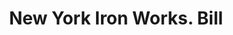 ---
doi: 10.7916/D8WT05BX
date_other: '1870'
date_other_textual: 1870-1879
form: printed ephemera
genre:
- Invoices
name:
- New York Iron Works
object_in_context_url: https://biggert.cul.columbia.edu/items/view/ave_biggert_01083
subject_hierarchical_geographic:
- New York, New York, United States
subject_name:
- New York Iron Works
title: New York Iron Works. Bill
sort_title: New York Iron Works. Bill
call_number: ave_biggert_01083
coordinates:
- 40.71277777777778,-74.00583333333333
pid: ave_biggert_01083
identifiers: ave_biggert_01083
thumbnail: https://derivativo-3.library.columbia.edu/iiif/2/ldpd:344854/full/!256,256/0/native.jpg
permalink: "/items/ave_biggert_01083/"
layout: iiif-image-page
---